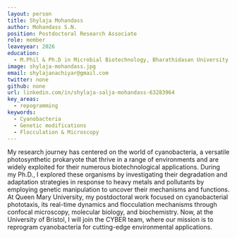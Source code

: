 ```yaml
---
layout: person
title: Shylaja Mohandass
author: Mohandass S.N.
position: Postdoctoral Research Associate
role: member
leaveyear: 2026
education:
  - M.Phil & Ph.D in Microbial Biotechnology, Bharathidasan University, India
image: shylaja-mohandass.jpg
email: shylajanachiyar@gmail.com
twitter: none
github: none
url: linkedin.com/in/shylaja-salja-mohandass-63283964
key_areas:
  - repogramming
keywords:
  - Cyanobacteria
  - Genetic modifications
  - Flocculation & Microscopy
---
```

My research journey has centered on the world of cyanobacteria, a versatile photosynthetic prokaryote that thrive in a range of environments and are widely exploited for their numerous biotechnological applications. During my Ph.D., I explored these organisms by investigating their degradation and adaptation strategies in response to heavy metals and pollutants by employing genetic manipulation to uncover their mechanisms and functions. At Queen Mary University, my postdoctoral work focused on cyanobacterial phototaxis, its real-time dynamics and flocculation mechanisms through confocal microscopy, molecular biology, and biochemistry. Now, at the University of Bristol, I will join the CYBER team, where our mission is to reprogram cyanobacteria for cutting-edge environmental applications.
